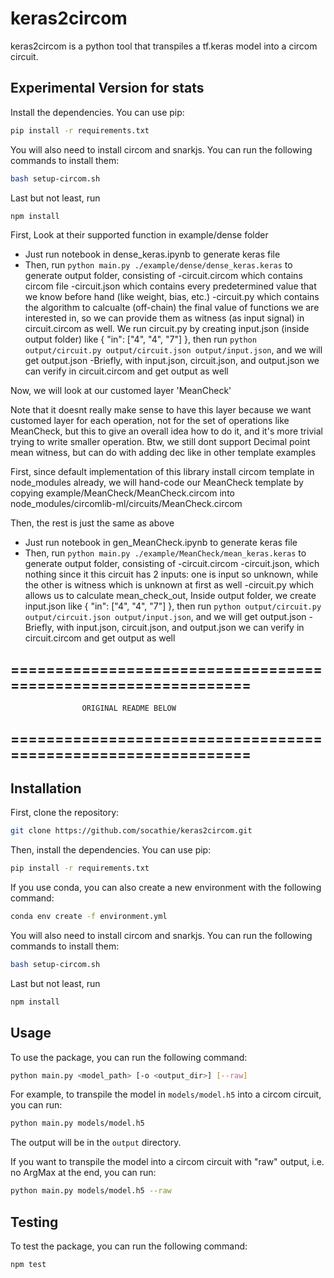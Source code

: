# keras2circom

keras2circom is a python tool that transpiles a tf.keras model into a circom circuit.

## Experimental Version for stats

Install the dependencies. You can use pip:

```bash
pip install -r requirements.txt
```

You will also need to install circom and snarkjs. You can run the following commands to install them:

```bash
bash setup-circom.sh
```

Last but not least, run

```bash
npm install
```

First, Look at their supported function in example/dense folder

- Just run notebook in dense_keras.ipynb to generate keras file
- Then, run `python main.py ./example/dense/dense_keras.keras` to generate output folder, consisting of
  -circuit.circom which contains circom file
  -circuit.json which contains every predetermined value that we know before hand (like weight, bias, etc.)
  -circuit.py which contains the algorithm to calcualte (off-chain) the final value of functions we are interested in, so we can provide them as witness (as input signal) in circuit.circom as well. We run circuit.py by creating input.json (inside output folder) like { "in": ["4", "4", "7"] }, then run `python output/circuit.py output/circuit.json output/input.json`, and we will get output.json
  -Briefly, with input.json, circuit.json, and output.json we can verify in circuit.circom and get output as well

Now, we will look at our customed layer 'MeanCheck'

Note that it doesnt really make sense to have this layer because we want customed layer for each operation, not for the set of operations like MeanCheck, but this to give an overall idea how to do it, and it's more trivial trying to write smaller operation. Btw, we still dont support Decimal point mean witness, but can do with adding dec like in other template examples

First, since default implementation of this library install circom template in node_modules already, we will hand-code our MeanCheck template by copying example/MeanCheck/MeanCheck.circom into node_modules/circomlib-ml/circuits/MeanCheck.circom

Then, the rest is just the same as above

- Just run notebook in gen_MeanCheck.ipynb to generate keras file
- Then, run `python main.py ./example/MeanCheck/mean_keras.keras` to generate output folder, consisting of
  -circuit.circom
  -circuit.json, which nothing since it this circuit has 2 inputs: one is input so unknown, while the other is witness which is unknown at first as well
  -circuit.py which allows us to calculate mean_check_out, Inside output folder, we create input.json like { "in": ["4", "4", "7"] }, then run `python output/circuit.py output/circuit.json output/input.json`, and we will get output.json
  -Briefly, with input.json, circuit.json, and output.json we can verify in circuit.circom and get output as well

## ==============================================================

                    ORIGINAL README BELOW

## ==============================================================

## Installation

First, clone the repository:

```bash
git clone https://github.com/socathie/keras2circom.git
```

Then, install the dependencies. You can use pip:

```bash
pip install -r requirements.txt
```

If you use conda, you can also create a new environment with the following command:

```bash
conda env create -f environment.yml
```

You will also need to install circom and snarkjs. You can run the following commands to install them:

```bash
bash setup-circom.sh
```

Last but not least, run

```bash
npm install
```

## Usage

To use the package, you can run the following command:

```bash
python main.py <model_path> [-o <output_dir>] [--raw]
```

For example, to transpile the model in `models/model.h5` into a circom circuit, you can run:

```bash
python main.py models/model.h5
```

The output will be in the `output` directory.

If you want to transpile the model into a circom circuit with "raw" output, i.e. no ArgMax at the end, you can run:

```bash
python main.py models/model.h5 --raw
```

## Testing

To test the package, you can run the following command:

```bash
npm test
```
